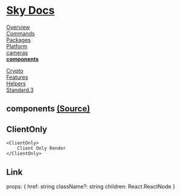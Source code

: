 <!--- This components was auto-generated using "npx sky readme" --> 

# [Sky Docs](../README.md)

[Overview](..%2Fdocs%2FREADME.md)   
[Commands](..%2F%5Fcommands%2Fdocs%2FREADME.md)   
[Packages](..%2F%40pkgs%2FREADME.md)   
[Platform](..%2F%40platform%2FREADME.md)   
[cameras](..%2Fcameras%2FREADME.md)   
**[components](..%2Fcomponents%2FREADME.md)**   
  
[Crypto](..%2Fcrypto%2FREADME.md)   
[Features](..%2Ffeatures%2FREADME.md)   
[Helpers](..%2Fhelpers%2FREADME.md)   
[Standard.3](..%2Fstandard%2FREADME.md)   

## components [(Source)](..%2Fcomponents%2F)

## ClientOnly

```tsx
<ClientOnly>
    Client Only Render
</ClientOnly>

```

## Link

props: { href: string className?: string children: React.ReactNode }